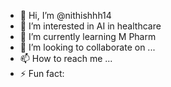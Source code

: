- 👋 Hi, I’m @nithishhh14
- 👀 I’m interested in AI in healthcare
- 🌱 I’m currently learning M Pharm
- 💞️ I’m looking to collaborate on ...
- 📫 How to reach me ...
- ⚡ Fun fact: 

<!---
nithishhh14/nithishhh14 is a ✨ special ✨ repository because its `README.md` (this file) appears on your GitHub profile.
You can click the Preview link to take a look at your changes.
--->
